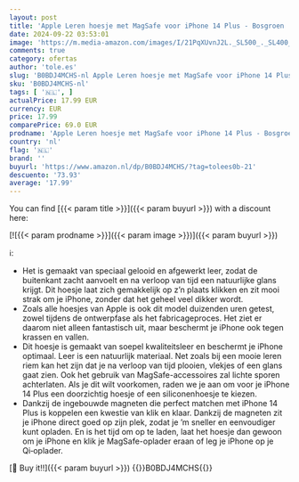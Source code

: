 ```yaml
---
layout: post
title: 'Apple Leren hoesje met MagSafe voor iPhone 14 Plus - Bosgroen '
date: 2024-09-22 03:53:01
image: 'https://m.media-amazon.com/images/I/21PqXUvnJ2L._SL500_._SL400_.jpg'
comments: true
category: ofertas
author: 'tole.es'
slug: 'B0BDJ4MCHS-nl Apple Leren hoesje met MagSafe voor iPhone 14 Plus - Bosgroen'
sku: 'B0BDJ4MCHS-nl'
tags: [ '🇳🇱', ]
actualPrice: 17.99 EUR
currency: EUR
price: 17.99
comparePrice: 69.0 EUR
prodname: 'Apple Leren hoesje met MagSafe voor iPhone 14 Plus - Bosgroen '
country: 'nl'
flag: '🇳🇱'
brand: ''
buyurl: 'https://www.amazon.nl/dp/B0BDJ4MCHS/?tag=tolees0b-21'
descuento: '73.93'
average: '17.99'
---
```


You can find [{{< param title >}}]({{< param buyurl >}}) with a discount here:

[![{{< param prodname >}}]({{< param image >}})]({{< param buyurl >}})

ℹ️:

- Het is gemaakt van speciaal gelooid en afgewerkt leer, zodat de buitenkant zacht aanvoelt en na verloop van tijd een natuurlijke glans krijgt. Dit hoesje laat zich gemakkelijk op z’n plaats klikken en zit mooi strak om je iPhone, zonder dat het geheel veel dikker wordt.
- Zoals alle hoesjes van Apple is ook dit model duizenden uren getest, zowel tijdens de ontwerpfase als het fabricageproces. Het ziet er daarom niet alleen fantastisch uit, maar beschermt je iPhone ook tegen krassen en vallen.
- Dit hoesje is gemaakt van soepel kwaliteitsleer en beschermt je iPhone optimaal. Leer is een natuurlijk materiaal. Net zoals bij een mooie leren riem kan het zijn dat je na verloop van tijd plooien, vlekjes of een glans gaat zien. Ook het gebruik van MagSafe-accessoires zal lichte sporen achterlaten. Als je dit wilt voorkomen, raden we je aan om voor je iPhone 14 Plus een doorzichtig hoesje of een siliconenhoesje te kiezen.
- Dankzij de ingebouwde magneten die perfect matchen met iPhone 14 Plus is koppelen een kwestie van klik en klaar. Dankzij de magneten zit je iPhone direct goed op zijn plek, zodat je ’m sneller en eenvoudiger kunt opladen. En is het tijd om op te laden, laat het hoesje dan gewoon om je iPhone en klik je MagSafe-oplader eraan of leg je iPhone op je Qi‑oplader.

[🛒 Buy it!!]({{< param buyurl >}})
{{<world>}}B0BDJ4MCHS{{</world>}}
